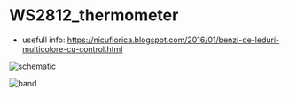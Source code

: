 # WS2812_thermometer

- usefull info: https://nicuflorica.blogspot.com/2016/01/benzi-de-leduri-multicolore-cu-control.html

![schematic](https://1.bp.blogspot.com/-9SIIsqNO1sk/Xn9gH0SNN0I/AAAAAAAAbtk/Finu02QAaPgMwfYvAP0rmSCi3ikqVp44ACLcBGAsYHQ/s320/DS18B20_WS2812_arduino.png)

![band](https://1.bp.blogspot.com/-ZXAYLb_4nxw/Xn9lOCpukWI/AAAAAAAAbtw/EIACCy1m2zkdOoR7OoOq60wlmrqHZ53AQCLcBGAsYHQ/s200/23.jpg)
